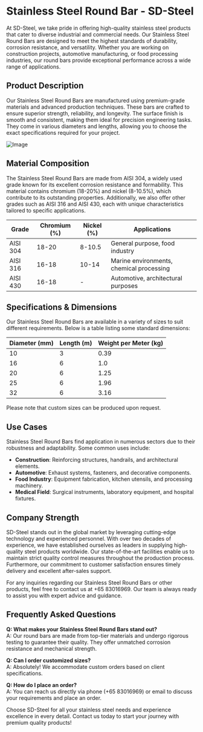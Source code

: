 # Stainless Steel Round Bar - SD-Steel

At SD-Steel, we take pride in offering high-quality stainless steel products that cater to diverse industrial and commercial needs. Our Stainless Steel Round Bars are designed to meet the highest standards of durability, corrosion resistance, and versatility. Whether you are working on construction projects, automotive manufacturing, or food processing industries, our round bars provide exceptional performance across a wide range of applications.

## Product Description

Our Stainless Steel Round Bars are manufactured using premium-grade materials and advanced production techniques. These bars are crafted to ensure superior strength, reliability, and longevity. The surface finish is smooth and consistent, making them ideal for precision engineering tasks. They come in various diameters and lengths, allowing you to choose the exact specifications required for your project.

![Image](https://github.com/user-attachments/assets/2567258e-e124-4816-932d-1809bd27ef0b)

## Material Composition

The Stainless Steel Round Bars are made from AISI 304, a widely used grade known for its excellent corrosion resistance and formability. This material contains chromium (18-20%) and nickel (8-10.5%), which contribute to its outstanding properties. Additionally, we also offer other grades such as AISI 316 and AISI 430, each with unique characteristics tailored to specific applications.

| Grade       | Chromium (%) | Nickel (%) | Applications                              |
|-------------|--------------|------------|-------------------------------------------|
| AISI 304    | 18-20        | 8-10.5     | General purpose, food industry            |
| AISI 316    | 16-18        | 10-14      | Marine environments, chemical processing   |
| AISI 430    | 16-18        | -           | Automotive, architectural purposes         |

## Specifications & Dimensions

Our Stainless Steel Round Bars are available in a variety of sizes to suit different requirements. Below is a table listing some standard dimensions:

| Diameter (mm) | Length (m) | Weight per Meter (kg) |
|---------------|------------|-----------------------|
| 10            | 3          | 0.39                  |
| 16            | 6          | 1.0                   |
| 20            | 6          | 1.25                  |
| 25            | 6          | 1.96                  |
| 32            | 6          | 3.16                  |

Please note that custom sizes can be produced upon request.

## Use Cases

Stainless Steel Round Bars find application in numerous sectors due to their robustness and adaptability. Some common uses include:

- **Construction**: Reinforcing structures, handrails, and architectural elements.
- **Automotive**: Exhaust systems, fasteners, and decorative components.
- **Food Industry**: Equipment fabrication, kitchen utensils, and processing machinery.
- **Medical Field**: Surgical instruments, laboratory equipment, and hospital fixtures.

## Company Strength

SD-Steel stands out in the global market by leveraging cutting-edge technology and experienced personnel. With over two decades of experience, we have established ourselves as leaders in supplying high-quality steel products worldwide. Our state-of-the-art facilities enable us to maintain strict quality control measures throughout the production process. Furthermore, our commitment to customer satisfaction ensures timely delivery and excellent after-sales support.

For any inquiries regarding our Stainless Steel Round Bars or other products, feel free to contact us at +65 83016969. Our team is always ready to assist you with expert advice and guidance.

## Frequently Asked Questions

**Q: What makes your Stainless Steel Round Bars stand out?**  
A: Our round bars are made from top-tier materials and undergo rigorous testing to guarantee their quality. They offer unmatched corrosion resistance and mechanical strength.

**Q: Can I order customized sizes?**  
A: Absolutely! We accommodate custom orders based on client specifications.

**Q: How do I place an order?**  
A: You can reach us directly via phone (+65 83016969) or email to discuss your requirements and place an order.

Choose SD-Steel for all your stainless steel needs and experience excellence in every detail. Contact us today to start your journey with premium quality products!